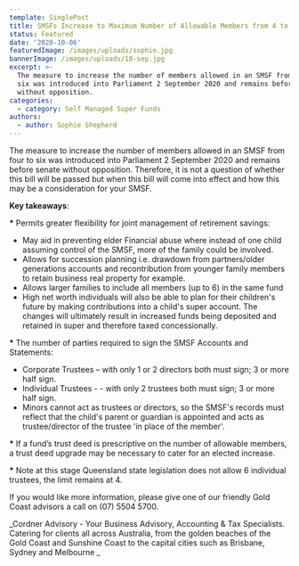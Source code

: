 ```yaml
---
template: SinglePost
title: SMSFs Increase to Maximum Number of Allowable Members from 4 to 6
status: Featured
date: '2020-10-06'
featuredImage: /images/uploads/sophie.jpg
bannerImage: /images/uploads/18-sep.jpg
excerpt: >-
  The measure to increase the number of members allowed in an SMSF from four to
  six was introduced into Parliament 2 September 2020 and remains before senate
  without opposition. 
categories:
  - category: Self Managed Super Funds
authors:
  - author: Sophie Shepherd
---
```

The measure to increase the number of members allowed in an SMSF from four to six was introduced into Parliament 2 September 2020 and remains before senate without opposition. Therefore, it is not a question of whether this bill will be passed but when this bill will come into effect and how this may be a consideration for your SMSF. 

**Key takeaways**:

**\***  Permits greater flexibility for joint management of retirement savings:

* May aid in preventing elder Financial abuse where instead of one child assuming control of the SMSF, more of the family could be involved. 
* Allows for succession planning i.e. drawdown from partners/older generations accounts and recontribution from younger family members to retain business real property for example. 
* Allows larger families to include all members (up to 6) in the same fund
* High net worth individuals will also be able to plan for their children's future by making contributions into a child's super account. The changes will ultimately result in increased funds being deposited and retained in super and therefore taxed concessionally.

**\***  The number of parties required to sign the SMSF Accounts and Statements:

* Corporate Trustees – with only 1 or 2 directors both must sign; 3 or more half sign. 
* Individual Trustees - - with only 2 trustees both must sign; 3 or more half sign.
* Minors cannot act as trustees or directors, so the SMSF's records must reflect that the child's parent or guardian is appointed and acts as trustee/director of the trustee 'in place of the member'.

**\***  If a fund’s trust deed is prescriptive on the number of allowable members, a trust deed upgrade may   be necessary to cater for an elected increase. 

**\***  Note at this stage Queensland state legislation does not allow 6 individual trustees, the limit remains at 4. 

If you would like more information, please give one of our friendly Gold Coast advisors a call on (07) 5504 5700.



_Cordner Advisory - Your Business Advisory, Accounting & Tax Specialists. Catering for clients all across Australia, from the golden beaches of the Gold Coast and Sunshine Coast to the capital cities such as Brisbane, Sydney and Melbourne
_
